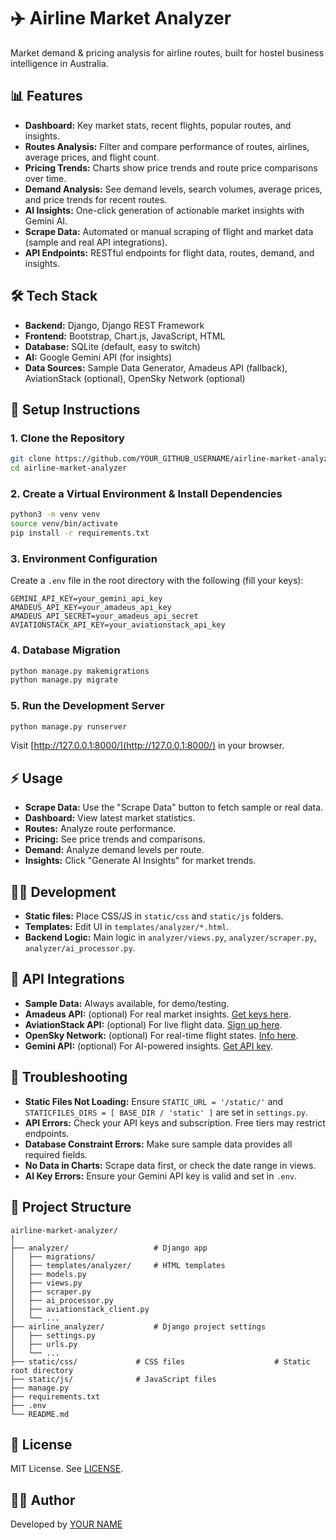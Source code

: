 # ✈️ Airline Market Analyzer

Market demand & pricing analysis for airline routes, built for hostel business intelligence in Australia.

## 📊 Features

- **Dashboard:** Key market stats, recent flights, popular routes, and insights.
- **Routes Analysis:** Filter and compare performance of routes, airlines, average prices, and flight count.
- **Pricing Trends:** Charts show price trends and route price comparisons over time.
- **Demand Analysis:** See demand levels, search volumes, average prices, and price trends for recent routes.
- **AI Insights:** One-click generation of actionable market insights with Gemini AI.
- **Scrape Data:** Automated or manual scraping of flight and market data (sample and real API integrations).
- **API Endpoints:** RESTful endpoints for flight data, routes, demand, and insights.

## 🛠 Tech Stack

- **Backend:** Django, Django REST Framework
- **Frontend:** Bootstrap, Chart.js, JavaScript, HTML
- **Database:** SQLite (default, easy to switch)
- **AI:** Google Gemini API (for insights)
- **Data Sources:** Sample Data Generator, Amadeus API (fallback), AviationStack (optional), OpenSky Network (optional)

## 🚀 Setup Instructions

### 1. Clone the Repository

```bash
git clone https://github.com/YOUR_GITHUB_USERNAME/airline-market-analyzer.git
cd airline-market-analyzer
```

### 2. Create a Virtual Environment & Install Dependencies

```bash
python3 -m venv venv
source venv/bin/activate
pip install -r requirements.txt
```

### 3. Environment Configuration

Create a `.env` file in the root directory with the following (fill your keys):

```
GEMINI_API_KEY=your_gemini_api_key
AMADEUS_API_KEY=your_amadeus_api_key
AMADEUS_API_SECRET=your_amadeus_api_secret
AVIATIONSTACK_API_KEY=your_aviationstack_api_key
```

### 4. Database Migration

```bash
python manage.py makemigrations
python manage.py migrate
```

### 5. Run the Development Server

```bash
python manage.py runserver
```
Visit [http://127.0.0.1:8000/](http://127.0.0.1:8000/) in your browser.

## ⚡ Usage

- **Scrape Data:** Use the "Scrape Data" button to fetch sample or real data.
- **Dashboard:** View latest market statistics.
- **Routes:** Analyze route performance.
- **Pricing:** See price trends and comparisons.
- **Demand:** Analyze demand levels per route.
- **Insights:** Click "Generate AI Insights" for market trends.

## 🧑‍💻 Development

- **Static files:** Place CSS/JS in `static/css` and `static/js` folders.
- **Templates:** Edit UI in `templates/analyzer/*.html`.
- **Backend Logic:** Main logic in `analyzer/views.py`, `analyzer/scraper.py`, `analyzer/ai_processor.py`.

## 🔌 API Integrations

- **Sample Data:** Always available, for demo/testing.
- **Amadeus API:** (optional) For real market insights. [Get keys here](https://developers.amadeus.com/self-service-apis).
- **AviationStack API:** (optional) For live flight data. [Sign up here](https://aviationstack.com/).
- **OpenSky Network:** (optional) For real-time flight states. [Info here](https://opensky-network.org/).
- **Gemini API:** (optional) For AI-powered insights. [Get API key](https://aistudio.google.com/app/apikey).

## 🐞 Troubleshooting

- **Static Files Not Loading:** Ensure `STATIC_URL = '/static/'` and `STATICFILES_DIRS = [ BASE_DIR / 'static' ]` are set in `settings.py`.
- **API Errors:** Check your API keys and subscription. Free tiers may restrict endpoints.
- **Database Constraint Errors:** Make sure sample data provides all required fields.
- **No Data in Charts:** Scrape data first, or check the date range in views.
- **AI Key Errors:** Ensure your Gemini API key is valid and set in `.env`.

## 📂 Project Structure

```
airline-market-analyzer/
│
├── analyzer/                   # Django app
│   ├── migrations/
│   ├── templates/analyzer/     # HTML templates
│   ├── models.py
│   ├── views.py
│   ├── scraper.py
│   ├── ai_processor.py
│   ├── aviationstack_client.py
│   └── ...
├── airline_analyzer/           # Django project settings
│   ├── settings.py
│   ├── urls.py
│   └── ...
├── static/css/             # CSS files                    # Static root directory
├── static/js/              # JavaScript files
├── manage.py
├── requirements.txt
├── .env
└── README.md
```


## 📝 License

MIT License. See [LICENSE](LICENSE).

## 👨‍💻 Author

Developed by [YOUR NAME](https://github.com/YOUR_GITHUB_USERNAME)
